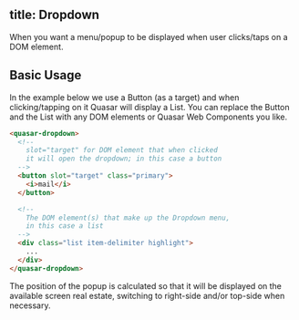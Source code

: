 title: Dropdown
---
When you want a menu/popup to be displayed when user clicks/taps on a DOM element.

<input type="hidden" data-fullpage-demo="web-components/dropdown">

## Basic Usage
In the example below we use a Button (as a target) and when clicking/tapping on it Quasar will display a List.
You can replace the Button and the List with any DOM elements or Quasar Web Components you like.
``` html
<quasar-dropdown>
  <!--
    slot="target" for DOM element that when clicked
    it will open the dropdown; in this case a button
  -->
  <button slot="target" class="primary">
    <i>mail</i>
  </button>

  <!--
    The DOM element(s) that make up the Dropdown menu,
    in this case a list
  -->
  <div class="list item-delimiter highlight">
    ...
  </div>
</quasar-dropdown>
```

The position of the popup is calculated so that it will be displayed on the available screen real estate, switching to right-side and/or top-side when necessary.
